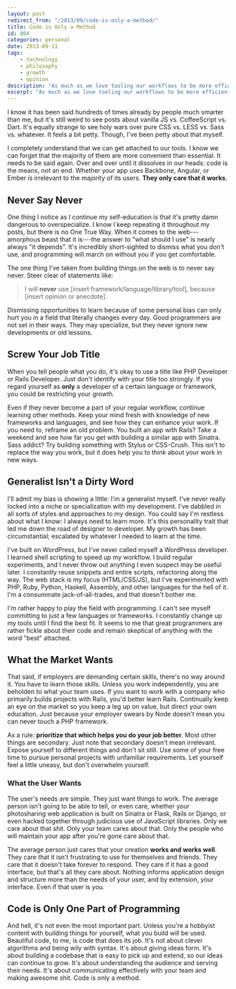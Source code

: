 ```yaml
---
layout: post
redirect_from: "/2013/09/code-is-only-a-method/"
title: Code is Only a Method
id: 004
categories: personal
date: 2013-09-11
tags:
    - technology
    - philosophy
    - growth
    - opinion
description: "As much as we love tooling our workflows to be more efficient, it's easy to forget sometimes that they are just tools. This includes the code itself."
excerpt: "As much as we love tooling our workflows to be more efficient, it's easy to forget sometimes that they are just tools. This includes the code itself."
---
```


I know it has been said hundreds of times already by people much smarter than me, but it's still weird to see posts about vanilla JS vs. CoffeeScript vs. Dart. It's equally strange to see holy wars over pure CSS vs. LESS vs. Sass vs. whatever. It feels a bit petty. Though, I've been petty about that myself.

I completely understand that we can get attached to our tools. I know we can forget that the majority of them are more convenient than essential. It needs to be said again. Over and over until it dissolves in our heads: code is the means, not an end. Whether your app uses Backbone, Angular, or Ember is irrelevant to the majority of its users. **They only care that it works**.

## Never Say Never

One thing I notice as I continue my self-education is that it's pretty damn dangerous to overspecialize. I know I keep repeating it throughout my posts, but there is no One True Way. When it comes to the web---amorphous beast that it is---the answer to "what should I use" is nearly always "it depends". It's incredibly short-sighted to dismiss what you don't use, and programming will march on without you if you get comfortable.

The one thing I've taken from building things on the web is to never say never. Steer clear of statements like:

> I will **never** use [insert framework/language/library/tool], because [insert opinion or anecdote].

Dismissing opportunities to learn because of some personal bias can only hurt you in a field that literally changes every day. Good programmers are not set in their ways. They may specialize, but they never ignore new developments or old lessons.

## Screw Your Job Title

When you tell people what you do, it's okay to use a title like PHP Developer or Rails Developer. Just don't identify with your title too strongly. If you regard yourself as **only** a developer of a certain language or framework, you could be restricting your growth.

Even if they never become a part of your regular workflow, continue learning other methods. Keep your mind fresh with knowledge of new frameworks and languages, and see how they can enhance your work. If you need to, reframe an old problem. You built an app with Rails? Take a weekend and see how far you get with building a similar app with Sinatra. Sass addict? Try building something with Stylus or CSS-Crush. This isn't to replace the way you work, but it does help you to think about your work in new ways.

## Generalist Isn't a Dirty Word

I'll admit my bias is showing a little: I'm a generalist myself. I've never really locked into a niche or specialization with my development. I've dabbled in all sorts of styles and approaches to my design. You could say I'm restless about what I know: I always need to learn more. It's this personality trait that led me down the road of designer to developer. My growth has been circumstantial; escalated by whatever I needed to learn at the time.

I've built on WordPress, but I've never called myself a WordPress developer. I learned shell scripting to speed up my workflow. I build regular experiments, and I never throw out anything I even suspect may be useful later. I constantly reuse snippets and entire scripts, refactoring along the way. The web stack is my focus (HTML/CSS/JS), but I've experimented with PHP, Ruby, Python, Haskell, Assembly, and other languages for the hell of it. I'm a consummate jack-of-all-trades, and that doesn't bother me.

I'm rather happy to play the field with programming. I can't see myself committing to just a few languages or frameworks. I constantly change up my tools until I find the best fit. It seems to me that great programmers are rather fickle about their code and remain skeptical of anything with the word "best" attached.

## What the Market Wants

That said, if employers are demanding certain skills, there's no way around it. You have to learn those skills. Unless you work independently, you are beholden to what your team uses. If you want to work with a company who primarily builds projects with Rails, you'd better learn Rails. Continually keep an eye on the market so you keep a leg up on value, but direct your own education. Just because your employer swears by Node doesn't mean you can never touch a PHP framework.

As a rule: **prioritize that which helps you do your job better**. Most other things are secondary. Just note that secondary doesn't mean irrelevant. Expose yourself to different things and don't sit still. Use some of your free time to pursue personal projects with unfamiliar requirements. Let yourself feel a little uneasy, but don't overwhelm yourself.

### What the User Wants

The user's needs are simple. They just want things to work. The average person isn't going to be able to tell, or even care, whether your photosharing web application is built on Sinatra or Flask, Rails or Django, or even hacked together through judicious use of JavaScript libraries. Only we care about that shit. Only your team cares about that. Only the people who will maintain your app after you're gone care about that.

The average person just cares that your creation **works and works well**. They care that it isn't frustrating to use for themselves and friends. They care that it doesn't take forever to respond. They care if it has a good interface, but that's all they care about. Nothing informs application design and structure more than the needs of your user, and by extension, your interface. Even if that user is you.

## Code is Only One Part of Programming

And hell, it's not even the most important part. Unless you're a hobbyist content with building things for yourself, what you build will be used. Beautiful code, to me, is code that does its job. It's not about clever algorithms and being wily with syntax. It's about giving ideas form. It's about building a codebase that is easy to pick up and extend, so our ideas can continue to grow. It's about understanding the audience and serving their needs. It's about communicating effectively with your team and making awesome shit. Code is only a method.
